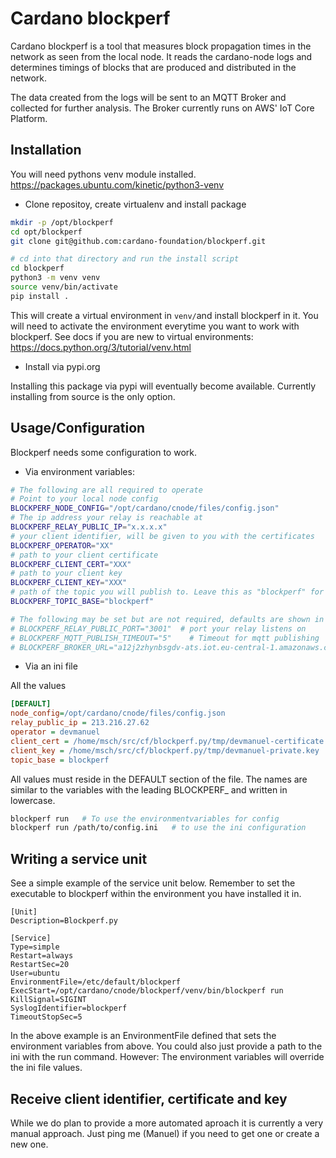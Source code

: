 # Cardano blockperf

Cardano blockperf is a tool that measures block propagation times in the network
as seen from the local node. It reads the cardano-node logs and determines
timings of blocks that are produced and distributed in the network.

The data created from the logs will be sent to an MQTT Broker and collected for
further analysis. The Broker currently runs on AWS' IoT Core Platform.

## Installation

You will need pythons venv module installed.
https://packages.ubuntu.com/kinetic/python3-venv

* Clone repositoy, create virtualenv and install package

```bash
mkdir -p /opt/blockperf
cd opt/blockperf
git clone git@github.com:cardano-foundation/blockperf.git

# cd into that directory and run the install script
cd blockperf
python3 -m venv venv
source venv/bin/activate
pip install .
```

This will create a virtual environment in `venv/`and install blockperf in it.
You will need to activate the environment everytime you want to work with
blockperf. See docs if you are new to virtual environments:
https://docs.python.org/3/tutorial/venv.html

* Install via pypi.org

Installing this package via pypi will eventually become available. Currently
installing from source is the only option.

## Usage/Configuration

Blockperf needs some configuration to work.

* Via environment variables:

```bash
# The following are all required to operate
# Point to your local node config
BLOCKPERF_NODE_CONFIG="/opt/cardano/cnode/files/config.json"
# The ip address your relay is reachable at
BLOCKPERF_RELAY_PUBLIC_IP="x.x.x.x"
# your client identifier, will be given to you with the certificates
BLOCKPERF_OPERATOR="XX"
# path to your client certificate
BLOCKPERF_CLIENT_CERT="XXX"
# path to your client key
BLOCKPERF_CLIENT_KEY="XXX"
# path of the topic you will publish to. Leave this as "blockperf" for now
BLOCKPERF_TOPIC_BASE="blockperf"

# The following may be set but are not required, defaults are shown in examples
# BLOCKPERF_RELAY_PUBLIC_PORT="3001"  # port your relay listens on
# BLOCKPERF_MQTT_PUBLISH_TIMEOUT="5"    # Timeout for mqtt publishing
# BLOCKPERF_BROKER_URL="a12j2zhynbsgdv-ats.iot.eu-central-1.amazonaws.com"  # broker to publish to
```

* Via an ini file

All the values

```ini
[DEFAULT]
node_config=/opt/cardano/cnode/files/config.json
relay_public_ip = 213.216.27.62
operator = devmanuel
client_cert = /home/msch/src/cf/blockperf.py/tmp/devmanuel-certificate.pem
client_key = /home/msch/src/cf/blockperf.py/tmp/devmanuel-private.key
topic_base = blockperf
```

All values must reside in the DEFAULT section of the file. The names are similar
to the variables with the leading BLOCKPERF_ and written in lowercase.

```bash
blockperf run   # To use the environmentvariables for config
blockperf run /path/to/config.ini   # to use the ini configuration
```

## Writing a service unit

See a simple example of the service unit below. Remember to set the
executable to blockperf within the environment you have installed it in.

```
[Unit]
Description=Blockperf.py

[Service]
Type=simple
Restart=always
RestartSec=20
User=ubuntu
EnvironmentFile=/etc/default/blockperf
ExecStart=/opt/cardano/cnode/blockperf/venv/bin/blockperf run
KillSignal=SIGINT
SyslogIdentifier=blockperf
TimeoutStopSec=5
```

In the above example is an EnvironmentFile defined that sets the environment
variables from above. You could also just provide a path to the ini with
the run command. However: The environment variables will override the ini file
values.

## Receive client identifier, certificate and key

While we do plan to provide a more automated aproach it is currently a very manual
approach. Just ping me (Manuel) if you need to get one or create a new one.

